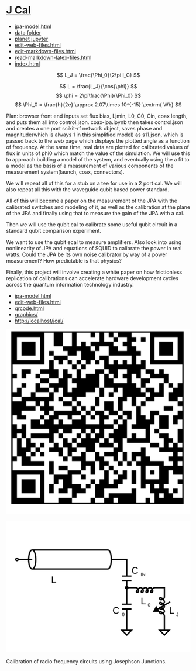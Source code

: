 # [J Cal](github.com/LafeLabs/jcal)

 - [jpa-model.html](jpa-model.html)
 - [data folder](../MM4250_dil_fridge_september_2025-main/)
 - [planet jupyter](http://localhost:8888/tree/jcal)
 - [edit-web-files.html](edit-web-files.html)
 - [edit-markdown-files.html](edit-markdown-files.html)
 - [read-markdown-latex-files.html](read-markdown-latex-files.html)
 - [index.html](index.html)

$$
L_J = \frac{\Phi_0}{2\pi I_C}   
$$

$$
L = \frac{L_J}{\cos{\phi}}
$$
$$
\phi = 2\pi\frac{\Phi}{\Phi_0}
$$
$$
\Phi_0 = \frac{h}{2e} \approx 2.07\times 10^{-15} \textrm{ Wb}
$$


Plan: browser front end inputs set flux bias, Ljmin, L0, C0, Cin, coax length, and puts them all into control.json.  coax-jpa.ipynb then takes control.json and creates a one port scikit-rf network object, saves phase and magnitude(which is always 1 in this simplified model) as s11.json, which is passed back to the web page which displays the plotted angle as a function of frequency.  At the same time, real data are plotted for calibrated values of flux in units of phi0 which match the value of the simulation.  We will use this to approach building a model of the system, and eventually using the a fit to a model as the basis of a measurement of various components of the measurement system(launch, coax, connectors).  

We will repeat all of this for a stub on a tee for use in a 2 port cal. We will also repeat all this with the waveguide qubit based power standard.  

All of this will become a paper on the measurement of the JPA with the calibrated switches and modeling of it, as well as the calibration at the plane of the JPA and finally using that to measure the gain of the JPA with a cal.  

Then we will use the qubit cal to calibrate some useful qubit circuit in a standard qubit comparison experiment.  

We want to use the qubit ecal to measure amplifiers. Also look into using nonlinearity of JPA and equations of SQUID to calibrate the power in real watts. Could the JPA be its own noise calibrator by way of a power measurement?  How predictable is that physics?

Finally, this project will involve creating a white paper on how frictionless replication of calibrations can accelerate hardware development cycles across the quantum information technology industry.

 - [jpa-model.html](jpa-model.html)
 - [edit-web-files.html](edit-web-files.html)
 - [qrcode.html](qrcode.html)
 - [graphics/](graphics/)
 - [http://localhost/jcal/](http://localhost/jcal/)
 

![](qrcode.png)

![](graphics/jpa-coax.svg)

Calibration of radio frequency circuits using Josephson Junctions.

